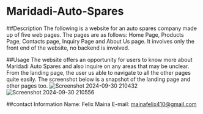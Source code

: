 # Maridadi-Auto-Spares

##Description
The following is a website for an auto spares company made up of five web pages. The pages are as follows: Home Page, Products Page, Contacts page, Inquiry Page and About Us page. It involves only the front end of the website, no backend is involved.

##Usage
The website offers an opportunity for users to know more about Maridadi Auto Spares and also inquire on any areas that may be unclear. From the landing page, the user us able to navigate to all the other pages quite easily. The screenshot below is a snapshot of the landing page and other pages too.
![Screenshot 2024-09-30 210432](https://github.com/user-attachments/assets/dd315b68-7970-4949-9cb4-f4afd96c95a2)
![Screenshot 2024-09-30 210556](https://github.com/user-attachments/assets/304ab51e-3d8e-40f0-9703-236f89914224)

##contact Information
Name: Felix Maina
E-mail: mainafelix410@gmail.com

